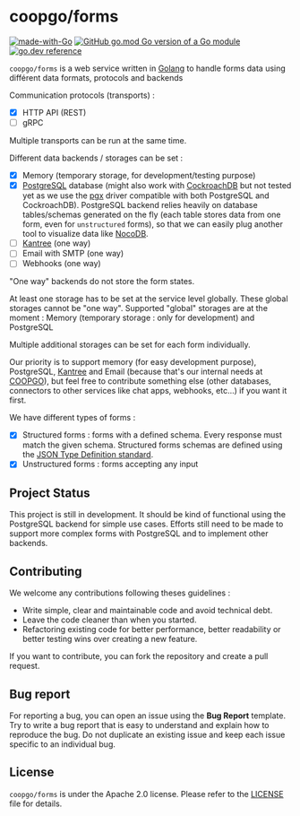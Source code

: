 # coopgo/forms

[![made-with-Go](https://img.shields.io/badge/Made%20with-Go-1f425f.svg)](http://golang.org)
[![GitHub go.mod Go version of a Go module](https://img.shields.io/github/go-mod/go-version/coopgo/forms.svg)](https://github.com/coopgo/forms)
[![go.dev reference](https://img.shields.io/badge/go.dev-reference-007d9c?logo=go&logoColor=white)](https://pkg.go.dev/github.com/coopgo/forms)

`coopgo/forms` is a web service written in [Golang](https://golang.org/) to handle forms data using différent data formats, protocols and backends

Communication protocols (transports) :

- [X] HTTP API (REST) 
- [ ] gRPC

Multiple transports can be run at the same time.

Different data backends / storages can be set :

- [X] Memory (temporary storage, for development/testing purpose)
- [X] [PostgreSQL](https://www.postgresql.org/) database (might also work with [CockroachDB](https://github.com/cockroachdb/cockroach) but not tested yet as we use the [pgx](https://github.com/jackc/pgx) driver compatible with both PostgreSQL and CockroachDB). PostgreSQL backend relies heavily on database tables/schemas generated on the fly (each table stores data from one form, even for `unstructured` forms), so that we can easily plug another tool to visualize data like [NocoDB](https://www.nocodb.com/).
- [ ] [Kantree](https://kantree.io) (one way)
- [ ] Email with SMTP (one way)
- [ ] Webhooks (one way)

"One way" backends do not store the form states.

At least one storage has to be set at the service level globally. These global storages cannot be "one way". Supported "global" storages are at the moment : Memory (temporary storage : only for development) and PostgreSQL

Multiple additional storages can be set for each form individually.

Our priority is to support memory (for easy development purpose), PostgreSQL, [Kantree](https://kantree.io) and Email (because that's our internal needs at [COOPGO](https://coopgo.fr)), but feel free to contribute something else (other databases, connectors to other services like chat apps, webhooks, etc...) if you want it first.

We have different types of forms :

- [X] Structured forms : forms with a defined schema. Every response must match the given schema. Structured forms schemas are defined using the [JSON Type Definition standard](https://jsontypedef.com/).
- [X] Unstructured forms : forms accepting any input

## Project Status

This project is still in development. It should be kind of functional using the PostgreSQL backend for simple use cases. Efforts still need to be made to support more complex forms with PostgreSQL and to implement other backends.

## Contributing

We welcome any contributions following theses guidelines :
- Write simple, clear and maintainable code and avoid technical debt. 
- Leave the code cleaner than when you started.
- Refactoring existing code for better performance, better readability or better testing wins over creating a new feature.

If you want to contribute, you can fork the repository and create a pull request.

## Bug report

For reporting a bug, you can open an issue using the **Bug Report** template. Try to write a bug report that is easy to understand and explain how to reproduce the bug. 
Do not duplicate an existing issue and keep each issue specific to an individual bug.

## License

`coopgo/forms` is under the Apache 2.0 license. Please refer to the [LICENSE](LICENSE) file for details.
